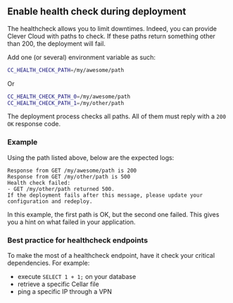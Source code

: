 ## Enable health check during deployment

The healthcheck allows you to limit downtimes. Indeed, you can provide Clever Cloud with paths to check. If these paths return something other than 200, the deployment will fail.

Add one (or several) environment variable as such:

```bash
CC_HEALTH_CHECK_PATH=/my/awesome/path
```

Or

```bash
CC_HEALTH_CHECK_PATH_0=/my/awesome/path
CC_HEALTH_CHECK_PATH_1=/my/other/path
```

The deployment process checks all paths. All of them must reply with a `200 OK` response code.

### Example

Using the path listed above, below are the expected logs:

```text
Response from GET /my/awesome/path is 200
Response from GET /my/other/path is 500
Health check failed:
- GET /my/other/path returned 500.
If the deployment fails after this message, please update your configuration and redeploy.
```

In this example, the first path is OK, but the second one failed. This gives you a hint on what failed in your application.

### Best practice for healthcheck endpoints

To make the most of a healthcheck endpoint, have it check your critical dependencies. For example:

- execute `SELECT 1 + 1;` on your database
- retrieve a specific Cellar file
- ping a specific IP through a VPN
